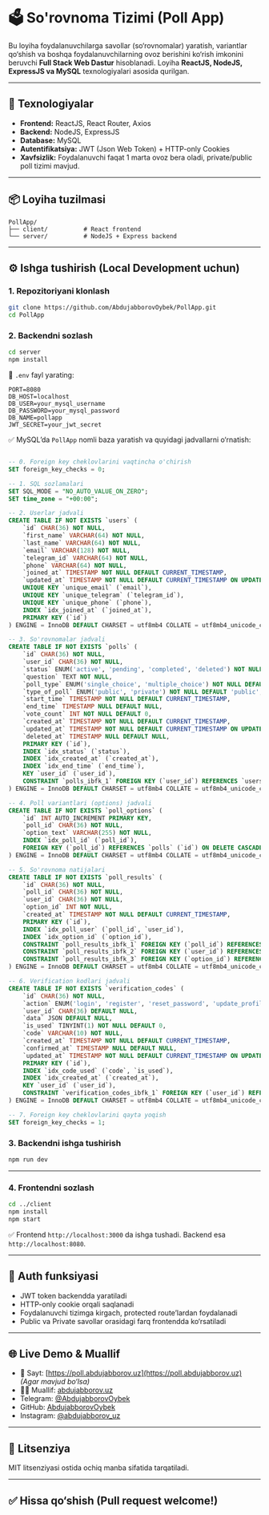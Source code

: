 # 🗳️ So'rovnoma Tizimi (Poll App)

Bu loyiha foydalanuvchilarga savollar (so‘rovnomalar) yaratish, variantlar qo‘shish va boshqa foydalanuvchilarning ovoz berishini ko‘rish imkonini beruvchi **Full Stack Web Dastur** hisoblanadi. Loyiha **ReactJS, NodeJS, ExpressJS va MySQL** texnologiyalari asosida qurilgan.

---

## 🚀 Texnologiyalar

- **Frontend:** ReactJS, React Router, Axios
- **Backend:** NodeJS, ExpressJS
- **Database:** MySQL
- **Autentifikatsiya:** JWT (Json Web Token) + HTTP-only Cookies
- **Xavfsizlik:** Foydalanuvchi faqat 1 marta ovoz bera oladi, private/public poll tizimi mavjud.

---

## 📦 Loyiha tuzilmasi

```
PollApp/
├── client/          # React frontend
└── server/          # NodeJS + Express backend
```

---

## ⚙️ Ishga tushirish (Local Development uchun)

### 1. Repozitoriyani klonlash

```bash
git clone https://github.com/AbdujabborovOybek/PollApp.git
cd PollApp
```

### 2. Backendni sozlash

```bash
cd server
npm install
```

📁 `.env` fayl yarating:

```
PORT=8080
DB_HOST=localhost
DB_USER=your_mysql_username
DB_PASSWORD=your_mysql_password
DB_NAME=pollapp
JWT_SECRET=your_jwt_secret
```

✅ MySQL’da `PollApp` nomli baza yaratish va quyidagi jadvallarni o‘rnatish:

```sql

-- 0. Foreign key cheklovlarini vaqtincha o'chirish
SET foreign_key_checks = 0;

-- 1. SQL sozlamalari
SET SQL_MODE = "NO_AUTO_VALUE_ON_ZERO";
SET time_zone = "+00:00";

-- 2. Userlar jadvali
CREATE TABLE IF NOT EXISTS `users` (
    `id` CHAR(36) NOT NULL,
    `first_name` VARCHAR(64) NOT NULL,
    `last_name` VARCHAR(64) NOT NULL,
    `email` VARCHAR(128) NOT NULL,
    `telegram_id` VARCHAR(64) NOT NULL,
    `phone` VARCHAR(64) NOT NULL,
    `joined_at` TIMESTAMP NOT NULL DEFAULT CURRENT_TIMESTAMP,
    `updated_at` TIMESTAMP NOT NULL DEFAULT CURRENT_TIMESTAMP ON UPDATE CURRENT_TIMESTAMP,
    UNIQUE KEY `unique_email` (`email`),
    UNIQUE KEY `unique_telegram` (`telegram_id`),
    UNIQUE KEY `unique_phone` (`phone`),
    INDEX `idx_joined_at` (`joined_at`),
    PRIMARY KEY (`id`)
) ENGINE = InnoDB DEFAULT CHARSET = utf8mb4 COLLATE = utf8mb4_unicode_ci;

-- 3. So'rovnomalar jadvali
CREATE TABLE IF NOT EXISTS `polls` (
    `id` CHAR(36) NOT NULL,
    `user_id` CHAR(36) NOT NULL,
    `status` ENUM('active', 'pending', 'completed', 'deleted') NOT NULL DEFAULT 'pending',
    `question` TEXT NOT NULL,
    `poll_type` ENUM('single_choice', 'multiple_choice') NOT NULL DEFAULT 'single_choice',
    `type_of_poll` ENUM('public', 'private') NOT NULL DEFAULT 'public',
    `start_time` TIMESTAMP NOT NULL DEFAULT CURRENT_TIMESTAMP,
    `end_time` TIMESTAMP NULL DEFAULT NULL,
    `vote_count` INT NOT NULL DEFAULT 0,
    `created_at` TIMESTAMP NOT NULL DEFAULT CURRENT_TIMESTAMP,
    `updated_at` TIMESTAMP NOT NULL DEFAULT CURRENT_TIMESTAMP ON UPDATE CURRENT_TIMESTAMP,
    `deleted_at` TIMESTAMP NULL DEFAULT NULL,
    PRIMARY KEY (`id`),
    INDEX `idx_status` (`status`),
    INDEX `idx_created_at` (`created_at`),
    INDEX `idx_end_time` (`end_time`),
    KEY `user_id` (`user_id`),
    CONSTRAINT `polls_ibfk_1` FOREIGN KEY (`user_id`) REFERENCES `users` (`id`) ON DELETE CASCADE ON UPDATE CASCADE
) ENGINE = InnoDB DEFAULT CHARSET = utf8mb4 COLLATE = utf8mb4_unicode_ci;

-- 4. Poll variantlari (options) jadvali
CREATE TABLE IF NOT EXISTS `poll_options` (
    `id` INT AUTO_INCREMENT PRIMARY KEY,
    `poll_id` CHAR(36) NOT NULL,
    `option_text` VARCHAR(255) NOT NULL,
    INDEX `idx_poll_id` (`poll_id`),
    FOREIGN KEY (`poll_id`) REFERENCES `polls` (`id`) ON DELETE CASCADE
) ENGINE = InnoDB DEFAULT CHARSET = utf8mb4 COLLATE = utf8mb4_unicode_ci;

-- 5. So'rovnoma natijalari
CREATE TABLE IF NOT EXISTS `poll_results` (
    `id` CHAR(36) NOT NULL,
    `poll_id` CHAR(36) NOT NULL,
    `user_id` CHAR(36) NOT NULL,
    `option_id` INT NOT NULL,
    `created_at` TIMESTAMP NOT NULL DEFAULT CURRENT_TIMESTAMP,
    PRIMARY KEY (`id`),
    INDEX `idx_poll_user` (`poll_id`, `user_id`),
    INDEX `idx_option_id` (`option_id`),
    CONSTRAINT `poll_results_ibfk_1` FOREIGN KEY (`poll_id`) REFERENCES `polls` (`id`) ON DELETE CASCADE ON UPDATE CASCADE,
    CONSTRAINT `poll_results_ibfk_2` FOREIGN KEY (`user_id`) REFERENCES `users` (`id`) ON DELETE CASCADE ON UPDATE CASCADE,
    CONSTRAINT `poll_results_ibfk_3` FOREIGN KEY (`option_id`) REFERENCES `poll_options` (`id`) ON DELETE CASCADE ON UPDATE CASCADE
) ENGINE = InnoDB DEFAULT CHARSET = utf8mb4 COLLATE = utf8mb4_unicode_ci;

-- 6. Verification kodlari jadvali
CREATE TABLE IF NOT EXISTS `verification_codes` (
    `id` CHAR(36) NOT NULL,
    `action` ENUM('login', 'register', 'reset_password', 'update_profile', 'update_poll') NOT NULL,
    `user_id` CHAR(36) DEFAULT NULL,
    `data` JSON DEFAULT NULL,
    `is_used` TINYINT(1) NOT NULL DEFAULT 0,
    `code` VARCHAR(10) NOT NULL,
    `created_at` TIMESTAMP NOT NULL DEFAULT CURRENT_TIMESTAMP,
    `confirmed_at` TIMESTAMP NULL DEFAULT NULL,
    `updated_at` TIMESTAMP NOT NULL DEFAULT CURRENT_TIMESTAMP ON UPDATE CURRENT_TIMESTAMP,
    PRIMARY KEY (`id`),
    INDEX `idx_code_used` (`code`, `is_used`),
    INDEX `idx_created_at` (`created_at`),
    KEY `user_id` (`user_id`),
    CONSTRAINT `verification_codes_ibfk_1` FOREIGN KEY (`user_id`) REFERENCES `users` (`id`) ON DELETE CASCADE ON UPDATE CASCADE
) ENGINE = InnoDB DEFAULT CHARSET = utf8mb4 COLLATE = utf8mb4_unicode_ci;

-- 7. Foreign key cheklovlarini qayta yoqish
SET foreign_key_checks = 1;
```

### 3. Backendni ishga tushirish

```bash
npm run dev
```

---

### 4. Frontendni sozlash

```bash
cd ../client
npm install
npm start
```

✅ Frontend `http://localhost:3000` da ishga tushadi. Backend esa `http://localhost:8080`.

---

## 🔐 Auth funksiyasi

- JWT token backendda yaratiladi
- HTTP-only cookie orqali saqlanadi
- Foydalanuvchi tizimga kirgach, protected route’lardan foydalanadi
- Public va Private savollar orasidagi farq frontendda ko‘rsatiladi

---

## 🌐 Live Demo & Muallif

- 🔗 Sayt: [https://poll.abdujabborov.uz](https://poll.abdujabborov.uz) _(Agar mavjud bo‘lsa)_
- 🧑‍💻 Muallif: [abdujabborov.uz](https://abdujabborov.uz)
- Telegram: [@AbdujabborovOybek](https://t.me/AbdujabborovOybek)
- GitHub: [AbdujabborovOybek](https://github.com/AbdujabborovOybek)
- Instagram: [@abdujabborov_uz](https://www.instagram.com/abdujabborov_uz/)

---

## 📃 Litsenziya

MIT litsenziyasi ostida ochiq manba sifatida tarqatiladi.

---

## ✅ Hissa qo‘shish (Pull request welcome!)
